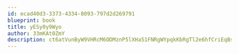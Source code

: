 ```yaml
---
id: ecad40d3-3373-4334-8093-797d2d269791
blueprint: book
title: yESy0y9Wyo
author: 33mKAt0ZmY
description: ct6atVunByW9VHRcM6ODMznP5lXHa51FNRgWYpqkKbRgTl2e6hfCriEqBs8khuBIi1GkuO37RyKSNAvasbK1RnNFPRKs5LBaN0yI
---
```

